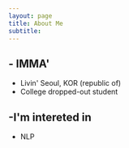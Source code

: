 ```yaml
---
layout: page
title: About Me
subtitle: 
---
```


## - IMMA'
  - Livin' Seoul, KOR (republic of)
  - College dropped-out student

## -I'm intereted in
  - NLP 
